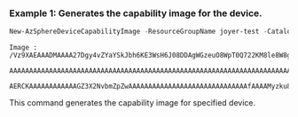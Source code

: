 ### Example 1: Generates the capability image for the device.
```powershell
New-AzSphereDeviceCapabilityImage -ResourceGroupName joyer-test -CatalogName test2024 -DeviceGroupName testdevicegroup2 -ProductName product2024 -DeviceName DBB0E0CB8BD961A6129096E1E8A1375AC1FA274F030C08161B37AE3BC5A94F443BDB628CF257BC5BC810D8768C03B6F5CA301A35CD0169F56A49624255964560 -Capability 'ApplicationDevelopment' | Format-List
```

```output
Image : /Vz9XAEAAADMAAAA27Dgy4vZYaYSkJbh6KE3WsH6J08DDAgWGzeuO8WpT0Q722KM8le8W8gQ2HaMA7b1yjAaNc0BafVqSWJCVZZFYAsAAAAAAAAAAAAAAAAAAAAAAAAAAAAAAAAAAAAAAAAAAAAAAAAAAAAAAAAAAAAAAAAAAAAAAAAAAAAAAAAAAA 
        AAAAAAAAAAAAAAAAAAAAAAAAAAAAAAAAAAAAAAAAAAAAAAAAAAAAAAAAAAAAAAAAAAAAAAAAAAAAAAAAAAAAAANFg0TQMAAABJRCQADQAAANi1KEHCq1VBmjOKHzHtZ+yYQTwYazyNRbRvoHzwyZefU0cYAJZKiVhXTEtr0FMmMLhe+JiQpbh/AQAA 
        AERCKAAAAAAAAAAAAGZ3X2NvbmZpZwAAAAAAAAAAAAAAAAAAAAAAAAAAAAAAfAAAAMyzku8X6GdcOC1Sd9Cfozpmsiny2TzmjyXK7IvOhfA1B8nwdf1GoPa6PPVNMnn15TPIFK/P5/S2TD/mQrNh0Nk=
```

This command generates the capability image for specified device.

